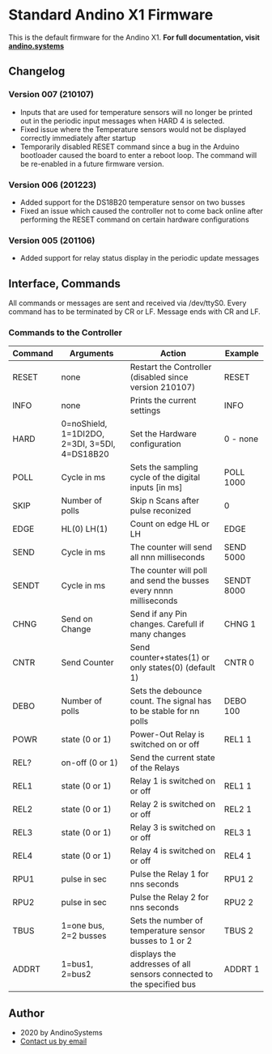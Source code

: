 # Standard Andino X1 Firmware

This is the default firmware for the Andino X1. **For full documentation, visit [andino.systems](https://andino.systems/andino-x1/firmware/counting)**

## Changelog

### Version 007 (210107)

* Inputs that are used for temperature sensors will no longer be printed out in the periodic input messages when HARD 4 is selected.
* Fixed issue where the Temperature sensors would not be displayed correctly immediately after startup
* Temporarily disabled RESET command since a bug in the Arduino bootloader caused the board to enter a reboot loop. The command will be re-enabled in a future firmware version.


### Version 006 (201223)

* Added support for the DS18B20 temperature sensor on two busses
* Fixed an issue which caused the controller not to come back online after performing the RESET command on certain hardware configurations

### Version 005 (201106)

* Added support for relay status display in the periodic update messages

## Interface, Commands

All commands or messages are sent and received via  /dev/ttyS0.
Every command has to be terminated by CR or LF. Message ends with CR and LF.
### Commands to the Controller
**Command** | Arguments | Action | Example 
--- | --- | --- | ---
RESET | none | Restart the Controller (disabled since version 210107) | RESET
INFO | none| Prints the current settings | INFO
HARD | 0=noShield, 1=1DI2DO, 2=3DI, 3=5DI, 4=DS18B20 | Set the Hardware configuration | 0 - none
POLL | Cycle in ms | Sets the sampling cycle of the digital inputs [in ms] | POLL 1000
SKIP | Number of polls | Skip n Scans after pulse reconized | 0
EDGE | HL(0) LH(1) | Count on edge HL or LH | EDGE
SEND | Cycle in ms | The counter will send all nnn milliseconds | SEND 5000
SENDT | Cycle in ms | The counter will poll and send the busses every nnnn milliseconds | SENDT 8000
CHNG | Send on Change | Send if any Pin changes. Carefull if many changes | CHNG 1
CNTR | Send Counter | Send counter+states(1) or only states(0) (default 1) | CNTR 0
DEBO | Number of polls | Sets the debounce count. The signal has to be stable for nn polls | DEBO 100
POWR | state (0 or 1)| Power-Out Relay is switched on or off | REL1 1
REL? | on-off  (0 or 1)| Send the current state of the Relays
REL1 | state (0 or 1)| Relay 1 is switched on or off | REL1 1
REL2 | state (0 or 1)| Relay 2 is switched on or off | REL2 1
REL3 | state (0 or 1)| Relay 3 is switched on or off | REL3 1
REL4 | state (0 or 1)| Relay 4 is switched on or off | REL4 1
RPU1 | pulse in sec | Pulse the Relay 1 for nns seconds | RPU1 2
RPU2 | pulse in sec | Pulse the Relay 2 for nns seconds | RPU2 2
TBUS | 1=one bus, 2=2 busses | Sets the number of temperature sensor busses to 1 or 2 | TBUS 2
ADDRT | 1=bus1, 2=bus2 | displays the addresses of all sensors connected to the specified bus | ADDRT 1

Author
-----

* 2020 by AndinoSystems
* [Contact us by email](mailto:info@andino.systems)
